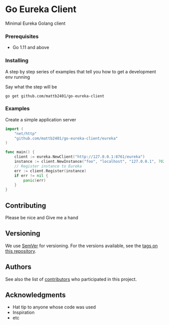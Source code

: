 # **Go** Eureka Client

Minimal Eureka Golang client

### Prerequisites

* Go 1.11 and above 


### Installing

A step by step series of examples that tell you how to get a development env running

Say what the step will be

```
go get github.com/mattb2401/go-eureka-client
```

### Examples

Create a simple application server 
```Go
import (
    "net/http"
    "github.com/mattb2401/go-eureka-client/eureka"
)

func main() {
    client := eureka.NewClient("http://127.0.0.1:8761/eureka")
    instance := client.NewInstance("foo", "localhost", "127.0.0.1", 7022, false, "", "", "")
    // Register instance to Eureka
    err := client.Register(instance)
    if err != nil {
        panic(err)
    }
}
```
## Contributing

Please be nice and Give me a hand

## Versioning

We use [SemVer](http://semver.org/) for versioning. For the versions available, see the [tags on this repository](https://github.com/mattb2401/veego/tags). 

## Authors

See also the list of [contributors](https://github.com/mattb2401/go-eureka-client/contributors) who participated in this project.


## Acknowledgments

* Hat tip to anyone whose code was used
* Inspiration
* etc